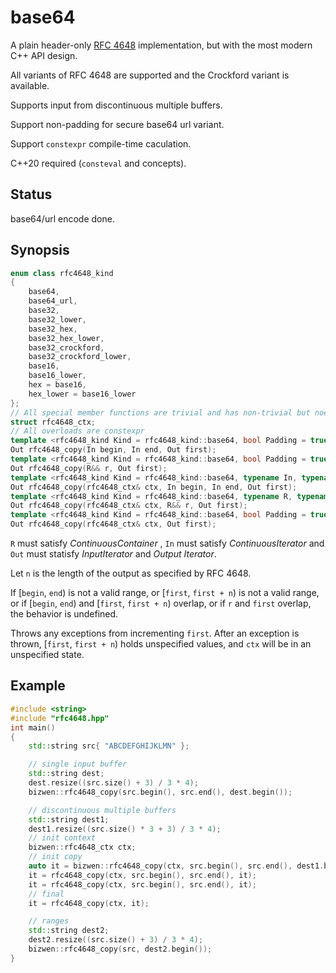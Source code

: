 # base64

A plain header-only [RFC 4648](https://www.rfc-editor.org/rfc/rfc4648) implementation, but with the most modern C++ API design.

All variants of RFC 4648 are supported and the Crockford variant is available.

Supports input from discontinuous multiple buffers.

Support non-padding for secure base64 url variant.

Support `constexpr` compile-time caculation.

C++20 required (`consteval` and concepts).

## Status

base64/url encode done.

## Synopsis

```cpp
enum class rfc4648_kind
{
    base64,
    base64_url,
    base32,
    base32_lower,
    base32_hex,
    base32_hex_lower,
    base32_crockford,
    base32_crockford_lower,
    base16,
    base16_lower,
    hex = base16,
    hex_lower = base16_lower
};
// All special member functions are trivial and has non-trivial but noexcept default constructor
struct rfc4648_ctx;
// All overloads are constexpr
template <rfc4648_kind Kind = rfc4648_kind::base64, bool Padding = true, typename In, typename Out>
Out rfc4648_copy(In begin, In end, Out first);
template <rfc4648_kind Kind = rfc4648_kind::base64, bool Padding = true, typename R, typename Out>
Out rfc4648_copy(R&& r, Out first);
template <rfc4648_kind Kind = rfc4648_kind::base64, typename In, typename Out>
Out rfc4648_copy(rfc4648_ctx& ctx, In begin, In end, Out first);
template <rfc4648_kind Kind = rfc4648_kind::base64, typename R, typename Out>
Out rfc4648_copy(rfc4648_ctx& ctx, R&& r, Out first);
template <rfc4648_kind Kind = rfc4648_kind::base64, bool Padding = true, typename Out>
Out rfc4648_copy(rfc4648_ctx& ctx, Out first);

```

`R` must satisfy *ContinuousContainer* , `In` must satisfy *ContinuousIterator* and `Out` must statisfy *InputIterator* and *Output Iterator*.

Let `n` is the length of the output as specified by RFC 4648.

If [`begin`, `end`) is not a valid range, or [`first`, `first + n`) is not a valid range, or if [`begin`, `end`) and [`first`, `first + n`) overlap, or if `r` and `first` overlap, the behavior is undefined.

Throws any exceptions from incrementing `first`. After an exception is thrown, [`first`, `first + n`) holds unspecified values, and `ctx` will be in an unspecified state.

## Example

```cpp
#include <string>
#include "rfc4648.hpp"
int main()
{
    std::string src{ "ABCDEFGHIJKLMN" };

    // single input buffer
    std::string dest;
    dest.resize((src.size() + 3) / 3 * 4);
    bizwen::rfc4648_copy(src.begin(), src.end(), dest.begin());

    // discontinuous multiple buffers
    std::string dest1;
    dest1.resize((src.size() * 3 + 3) / 3 * 4);
    // init context
    bizwen::rfc4648_ctx ctx;
    // init copy
    auto it = bizwen::rfc4648_copy(ctx, src.begin(), src.end(), dest1.begin());
    it = rfc4648_copy(ctx, src.begin(), src.end(), it);
    it = rfc4648_copy(ctx, src.begin(), src.end(), it);
    // final
    it = rfc4648_copy(ctx, it);

    // ranges
    std::string dest2;
    dest2.resize((src.size() + 3) / 3 * 4);
    bizwen::rfc4648_copy(src, dest2.begin());
}
```
